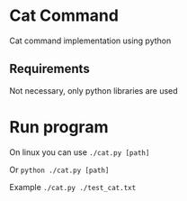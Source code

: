 # Cat Command 

Cat command implementation using python

## Requirements
Not necessary, only python libraries are used

# Run program
On linux you can use 
``` ./cat.py [path] ```

Or
```python ./cat.py [path]```

Example
```./cat.py ./test_cat.txt```


